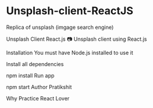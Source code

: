 # Unsplash-client-ReactJS
Replica of unsplash (imgage search engine)



Unsplash Client React.js
📷 Unsplash client using React.js

Installation
You must have Node.js installed to use it

Install all dependencies

npm install
Run app

npm start
Author
Pratikshit

Why
Practice
React Lover
